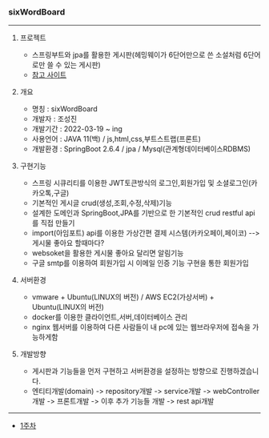 ### sixWordBoard
---

1. 프로젝트
    + 스프링부트와 jpa를 활용한 게시판(헤밍웨이가 6단어만으로 쓴 소설처럼 6단어로만 쓸 수 있는 게시판)
    + [참고 사이트](http://www.sixwordswriter.cf/)

2. 개요
   + 명칭 : sixWordBoard
   + 개발자 : 조성진
   + 개발기간 : 2022-03-19 ~ ing
   + 사용언어 : JAVA 11(백) / js,html,css,부트스트랩(프론트)
   + 개발환경 : SpringBoot 2.6.4 / jpa / Mysql(관계형데이터베이스RDBMS)

3. 구현기능
   + 스프링 시큐리티를 이용한 JWT토큰방식의 로그인,회원가입 및 소셜로그인(카카오톡,구글)
   + 기본적인 게시글 crud(생성,조회,수정,삭제)기능
   + 설계한 도메인과 SpringBoot,JPA를 기반으로 한 기본적인 crud restful api를 직접 만들기
   + import(아임포트) api를 이용한 가상간편 결제 시스템(카카오페이,페이코) --> 게시물 좋아요 할때마다?
   + websoket을 활용한 게시물 좋아요 달리면 알림기능
   + 구글 smtp를 이용하여 회원가입 시 이메일 인증 기능 구현을 통한 회원가입 
 
4. 서버환경
   + vmware + Ubuntu(LINUX의 버전) / AWS EC2(가상서버) + Ubuntu(LINUX의 버전)
   + docker를 이용한 클라이언트,서버,데이터베이스 관리
   + nginx 웹서버를 이용하여 다른 사람들이 내 pc에 있는 웹브라우저에 접속을 가능하게함

5. 개발방향
   + 게시판과 기능들을 먼저 구현하고 서버환경을 설정하는 방향으로 진행하겠습니다.
   + 엔티티개발(domain) -> repository개발 -> service개발 -> webController개발 -> 프론트개발 -> 이후 추가 기능들 개발 -> rest api개발

----------
* [1주차](https://github.com/Jorados/sixWordsBoard/blob/main/record/fisrt.md)
